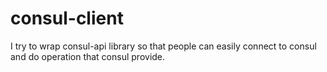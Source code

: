 # consul-client
I try to wrap consul-api library so that people can easily connect to consul and do operation that consul provide.
